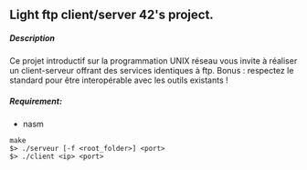 ## Light ftp client/server 42's project.

##### Description
Ce projet introductif sur la programmation UNIX réseau vous invite à réaliser un client-serveur offrant des services identiques à ftp. Bonus : respectez le standard pour être interopérable avec les outils existants !

##### Requirement:
  - nasm

```shell
make
$> ./serveur [-f <root_folder>] <port>
$> ./client <ip> <port>
```
